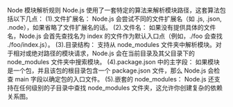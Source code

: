 Node 模块解析规则
Node.js 使用了一套特定的算法来解析模块路径，这套算法包括以下几点：
(1).文件扩展名：
Node.js 会尝试不同的文件扩展名（如 .js, .json, .node），如果省略了文件扩展名的话。
(2).文件名：
如果没有提供具体的文件名，Node.js 会首先查找名为 index 的文件作为默认入口点（例如，./foo 会查找 ./foo/index.js）。
(3).目录结构：
支持从 node_modules 文件夹中解析模块。对于相对或绝对路径的模块请求，Node.js 会在当前目录及其父目录下的 node_modules 文件夹中搜索模块。
(4).package.json 中的主字段：
如果模块是一个包，并且该包的根目录包含一个 package.json 文件，那么 Node.js 会检查 main 字段以确定包的入口文件。
(5).嵌套的 node_modules：
Node.js 还支持在任何级别的子目录中查找 node_modules 文件夹，这允许你创建复杂的依赖关系图。
